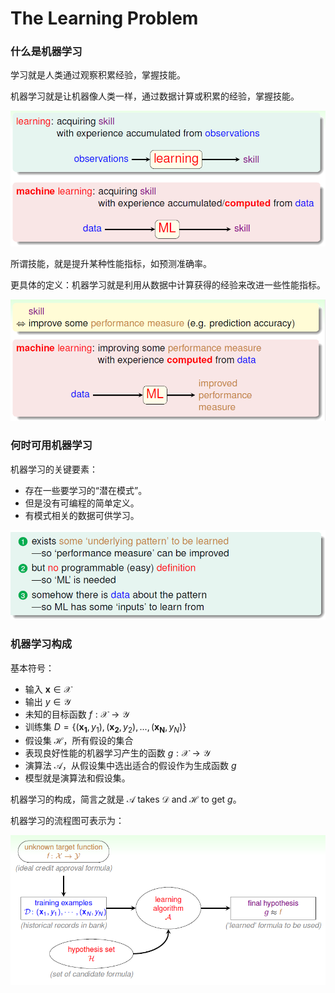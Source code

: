 # The Learning Problem

### 什么是机器学习

学习就是人类通过观察积累经验，掌握技能。

机器学习就是让机器像人类一样，通过数据计算或积累的经验，掌握技能。

![From Learning to Machine Learning](./image-20200116140200000.png)

所谓技能，就是提升某种性能指标，如预测准确率。

更具体的定义：机器学习就是利用从数据中计算获得的经验来改进一些性能指标。

![image-20200116140445376](image-20200116140445376.png)

### 何时可用机器学习

机器学习的关键要素：

- 存在一些要学习的“潜在模式”。
- 但是没有可编程的简单定义。
- 有模式相关的数据可供学习。

![image-20200116142024190](image-20200116142024190.png)

### 机器学习构成

基本符号：

- 输入 $\boldsymbol{x} \in \mathcal{X}$ 
- 输出 $y \in \mathcal{Y}$
- 未知的目标函数 $f: \mathcal{X} \rightarrow \mathcal{Y}$
- 训练集 $D=\{ (\boldsymbol{x_1},y_1),(\boldsymbol{x_2},y_2),...,(\boldsymbol{x_N},y_N) \}$
- 假设集 $\mathcal{H}$，所有假设的集合
- 表现良好性能的机器学习产生的函数 $g:\mathcal{X} \rightarrow \mathcal{Y}$
- 演算法 $\mathcal{A}$，从假设集中选出适合的假设作为生成函数 $g$
- 模型就是演算法和假设集。

机器学习的构成，简言之就是 $\mathcal{A}$ takes $\mathcal{D}$ and $\mathcal{H}$ to get $g$。

机器学习的流程图可表示为：

![image-20200116143739540](image-20200116143739540.png)

